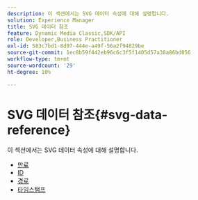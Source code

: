 ```yaml
---
description: 이 섹션에서는 SVG 데이터 속성에 대해 설명합니다.
solution: Experience Manager
title: SVG 데이터 참조
feature: Dynamic Media Classic,SDK/API
role: Developer,Business Practitioner
exl-id: 583c7bd1-8d97-444e-a49f-56a2f94829be
source-git-commit: 1ec8b59f442eb96c6c3f5f1405d57a38a86bd056
workflow-type: tm+mt
source-wordcount: '29'
ht-degree: 10%

---
```


# SVG 데이터 참조{#svg-data-reference}

이 섹션에서는 SVG 데이터 속성에 대해 설명합니다.

* [만료](r-expiration-svg.md)
* [ID](r-id-svg.md)
* [경로](r-path-svg.md)
* [타임스탬프](r-timestamp-svg.md)
